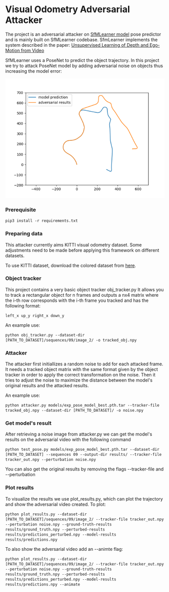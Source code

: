 # Visual Odometry Adversarial Attacker

The project is an adversarial attacker on [SfMLearner model](https://github.com/ClementPinard/SfmLearner-Pytorch) pose predictor and is mainly built on SfMLearner codebase.
SfmLearner implements the system described in the paper:
[Unsupervised Learning of Depth and Ego-Motion from Video](https://people.eecs.berkeley.edu/~tinghuiz/projects/SfMLearner/)

SfMLearner uses a PoseNet to predict the object trajectory. In this project we try to attack PoseNet model by adding adversarial noise on objects thus increasing the model error:

![Alt text](misc/Figure_1.png?raw=true)

### Prerequisite

```
pip3 install -r requirements.txt
```

### Preparing data

This attacker currently aims KITTI visual odometry dataset. Some adjustments need to be made before applying this framework on different datasets.

To use KITTI dataset, download the colored dataset from [here](http://www.cvlibs.net/datasets/kitti/eval_odometry.php).

### Object tracker

This project contains a very basic object tracker obj_tracker.py
It allows you to track a rectangular object for n frames and outputs a nx4 matrix where the i-th row corresponds with the i-th frame you tracked and has the following format:

```
left_x up_y right_x down_y
```

An example use:

```
python obj_tracker.py --dataset-dir [PATH_TO_DATASET]/sequences/09/image_2/ -o tracked_obj.npy
```

### Attacker

The attacker first initiallizes a random noise to add for each attacked frame. It needs a tracked object matrix with the same format given by the object tracker in order to apply the correct transformation on the noise. Then it tries to adjust the noise to maximize the distance between the model's original results and the attacked results.

An example use:

```
python attacker.py models/exp_pose_model_best.pth.tar --tracker-file tracked_obj.npy --dataset-dir [PATH_TO_DATASET]/ -o noise.npy
```

### Get model's result

After retrieving a noise image from attacker.py we can get the model's results on the adversarial video with the following command

```
python test_pose.py models/exp_pose_model_best.pth.tar --dataset-dir [PATH_TO_DATASET] --sequences 09 --output-dir results/ --tracker-file tracker_out.npy --perturbation noise.npy
```

You can also get the original results by removing the flags --tracker-file and --perturbation

### Plot results

To visualize the results we use plot_results.py, which can plot the trajectory and show the adversarial video created.
To plot:

```
python plot_results.py --dataset-dir [PATH_TO_DATASET]/sequences/09/image_2/ --tracker-file tracker_out.npy --perturbation noise.npy --ground-truth-results results/ground_truth.npy --perturbed-results results/predictions_perturbed.npy --model-results results/predictions.npy
```

To also show the adversarial video add an --animte flag:

```
python plot_results.py --dataset-dir [PATH_TO_DATASET]/sequences/09/image_2/ --tracker-file tracker_out.npy --perturbation noise.npy --ground-truth-results results/ground_truth.npy --perturbed-results results/predictions_perturbed.npy --model-results results/predictions.npy --animate
```
